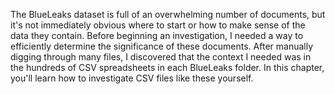 The BlueLeaks dataset is full of an overwhelming number of documents,
but it's not immediately obvious where to start or how to make sense of
the data they contain. Before beginning an investigation, I needed a way
to efficiently determine the significance of these documents. After
manually digging through many files, I discovered that the context I
needed was in the hundreds of CSV spreadsheets in each BlueLeaks folder.
In this chapter, you'll learn how to investigate CSV files like these
yourself.